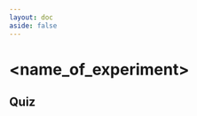 ```yaml
---
layout: doc
aside: false
---
```


<script setup>
  import { data } from "../../dataLoaders/name_of_first_experiment/quiz.data.js"
  import QuizComponent from "../../components/QuizComponent.vue"
</script>

# <name_of_experiment>

## Quiz

<QuizComponent :quizData={data} :buttonStyle="$style.button" />

<style module>
  .button {
    color: #fff;
    background-color: #007bff;
    border-color: #007bff;
    padding: .375rem .75rem;
    font-size: 1rem;
    line-height: 1.5;
    border-radius: .25rem;
  }

  .button:hover {
    background-color: #0069d9;
    border-color: #0062cc;
  }
</style>
